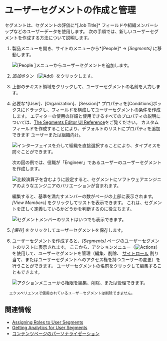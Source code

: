 # ユーザーセグメントの作成と管理

セグメントは、セグメントの評価に*[Job Title]* フィールドや組織メンバーシップなどのユーザーデータを使用します。 次の手順では、新しいユーザーセグメントを作成する方法について説明します。

1.  製品メニューを開き、サイトのメニューから*[People]* → *[Segments]* に移動します。

    ![[People ]メニューからユーザーセグメントを追加します。](./creating-and-managing-user-segments/images/01.png)

2.  *追加*ボタン（![Add](../../../images/icon-add.png)）をクリックします。

3.  上部のテキスト領域をクリックして、ユーザーセグメントの名前を入力します。

4.  必要な*[User]*、*[Organization]*、*[Session]* プロパティを[Conditions]ボックスにドラッグし、フィールドを構成してユーザーセグメントの条件を作成します。 エディターの使用の詳細と使用できるすべてのプロパティの説明については、[The Segments Editor UI Reference](./segments-editor-ui-reference.md)をご覧ください。 カスタムフィールドを作成することにより、デフォルトのリストにプロパティを追加できます <!-- link todo --> ユーザーまたは組織向け。

    ![インターフェイスを介して組織を直接選択することにより、タイプミスを防ぐことができます。](./creating-and-managing-user-segments/images/02.png)

    次の図の例では、役職が「Engineer」であるユーザーのユーザーセグメントを作成します。

    ![比較演算子を含むように設定すると、セグメントにソフトウェアエンジニアのようなエンジニアのバリエーションが含まれます。](./creating-and-managing-user-segments/images/03.png)

    編集すると、基準を満たすメンバーの数がページの上部に表示されます。 *[View Members]* をクリックしてリストを表示できます。 これは、セグメントを正しく定義しているかどうかを判断するのに役立ちます。

    ![セグメントメンバーのリストはいつでも表示できます。](./creating-and-managing-user-segments/images/04.png)

5.  *[保存]* をクリックしてユーザーセグメントを保存します。

6.  ユーザーセグメントを作成すると、*[Segments]* ページのユーザーセグメントのリストに表示されます。 ここから、アクションメニュー（![Actions](../../../images/icon-actions.png)）を使用して、ユーザーセグメントを管理（編集、削除、 [サイトロール](../../../users-and-permissions/roles-and-permissions/assigning-roles-to-user-segments.md) 割り当て、またはユーザーセグメントへのアクセス権を持つユーザーの変更）を行うことができます。 ユーザーセグメントの名前をクリックして編集することもできます。

    ![アクションメニューから権限を編集、削除、または管理できます。](./creating-and-managing-user-segments/images/05.png)

``` note::
  エクスペリエンスで使用されているユーザーセグメントは削除できません。
```

## 関連情報

  - [Assigning Roles to User Segments](../../../users-and-permissions/roles-and-permissions/assigning-roles-to-user-segments.md)
  - [Getting Analytics for User Segments](./getting-analytics-for-user-segments.md)
  - [コンテンツページのパーソナライゼーション](../experience-personalization/content-page-personalization.md)
